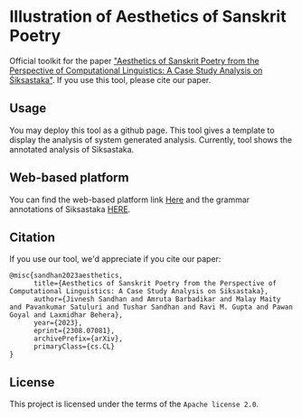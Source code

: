 # Illustration of Aesthetics of Sanskrit Poetry

Official toolkit for the paper ["Aesthetics of Sanskrit Poetry from the Perspective of Computational Linguistics:
A Case Study Analysis on Śiksastaka"](https://arxiv.org/abs/2308.07081). If you use this tool, please cite our paper.

## Usage
You may deploy this tool as a github page. This tool gives a template to display the analysis of system generated analysis. Currently, tool shows the annotated analysis of Siksastaka.

## Web-based platform
You can find the web-based platform link [Here](https://sanskritshala.github.io/shikshastakam/index.html) and the grammar annotations of Siksastaka [HERE](https://sanskritshala.github.io/shikshastakam/analyzers.html).

## Citation
If you use our tool, we'd appreciate if you cite our paper:
```
@misc{sandhan2023aesthetics,
      title={Aesthetics of Sanskrit Poetry from the Perspective of Computational Linguistics: A Case Study Analysis on Siksastaka}, 
      author={Jivnesh Sandhan and Amruta Barbadikar and Malay Maity and Pavankumar Satuluri and Tushar Sandhan and Ravi M. Gupta and Pawan Goyal and Laxmidhar Behera},
      year={2023},
      eprint={2308.07081},
      archivePrefix={arXiv},
      primaryClass={cs.CL}
}
```


## License
This project is licensed under the terms of the `Apache license 2.0`.
